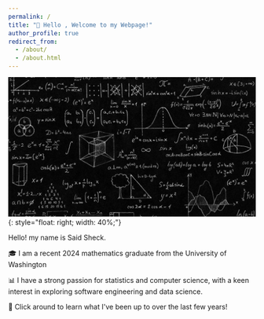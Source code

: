```yaml
---
permalink: /
title: "👋 Hello , Welcome to my Webpage!"
author_profile: true
redirect_from:
  - /about/
  - /about.html
---
```

![Your Image](Mathematics.jpg){: style="float: right; width: 40%;"}

 Hello! my name is Said Sheck.

 🎓 I am a recent 2024 mathematics graduate from the University of Washington

 📊  I have a strong passion for statistics and computer science, with a keen interest in exploring software engineering and  data science.

 🚀 Click around to learn what I've been up to over the last few years!